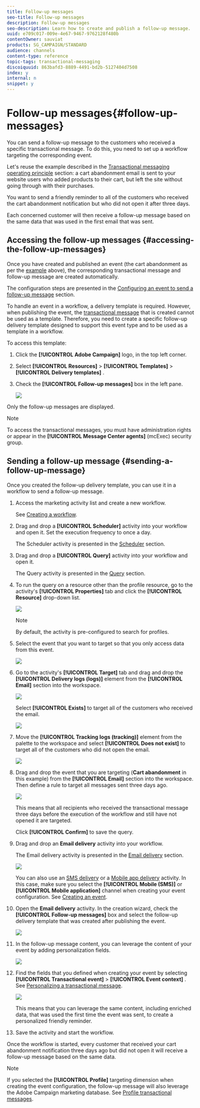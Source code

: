 ```yaml
---
title: Follow-up messages
seo-title: Follow-up messages
description: Follow-up messages
seo-description: Learn how to create and publish a follow-up message.
uuid: e709c017-009e-4e67-9467-9762128f480b
contentOwner: sauviat
products: SG_CAMPAIGN/STANDARD
audience: channels
content-type: reference
topic-tags: transactional-messaging
discoiquuid: 863bafd3-8889-4491-bd2b-5127404d7508
index: y
internal: n
snippet: y
---
```


# Follow-up messages{#follow-up-messages}

You can send a follow-up message to the customers who received a specific transactional message. To do this, you need to set up a workflow targeting the corresponding event.

Let's reuse the example described in the [Transactional messaging operating principle](../../channels/using/about-transactional-messaging.md#transactional-messaging-operating-principle) section: a cart abandonment email is sent to your website users who added products to their cart, but left the site without going through with their purchases.

You want to send a friendly reminder to all of the customers who received the cart abandonment notification but who did not open it after three days.

Each concerned customer will then receive a follow-up message based on the same data that was used in the first email that was sent.

## Accessing the follow-up messages {#accessing-the-follow-up-messages}

Once you have created and published an event (the cart abandonment as per the [example](../../channels/using/about-transactional-messaging.md#transactional-messaging-operating-principle) above), the corresponding transactional message and follow-up message are created automatically.

The configuration steps are presented in the [Configuring an event to send a follow-up message](../../administration/using/configuring-transactional-messaging.md#use-case--configuring-an-event-to-send-a-transactional-message) section.

To handle an event in a workflow, a delivery template is required. However, when publishing the event, the [transactional message](../../channels/using/event-transactional-messages.md) that is created cannot be used as a template. Therefore, you need to create a specific follow-up delivery template designed to support this event type and to be used as a template in a workflow.

To access this template:

1. Click the **[!UICONTROL Adobe Campaign]** logo, in the top left corner.
1. Select **[!UICONTROL Resources]** > **[!UICONTROL Templates]** > **[!UICONTROL Delivery templates]** .
1. Check the **[!UICONTROL Follow-up messages]** box in the left pane.

   ![](assets/message-center_follow-up-search.png)

Only the follow-up messages are displayed.

>[!NOTE]
>
>To access the transactional messages, you must have administration rights or appear in the **[!UICONTROL Message Center agents]** (mcExec) security group.

## Sending a follow-up message {#sending-a-follow-up-message}

Once you created the follow-up delivery template, you can use it in a workflow to send a follow-up message.

1. Access the marketing activity list and create a new workflow.

   See [Creating a workflow](../../automating/using/building-a-workflow.md#creating-a-workflow).

1. Drag and drop a **[!UICONTROL Scheduler]** activity into your workflow and open it. Set the execution frequency to once a day.

   The Scheduler activity is presented in the [Scheduler](../../automating/using/scheduler.md) section.

1. Drag and drop a **[!UICONTROL Query]** activity into your workflow and open it.

   The Query activity is presented in the [Query](../../automating/using/query.md) section.

1. To run the query on a resource other than the profile resource, go to the activity's **[!UICONTROL Properties]** tab and click the **[!UICONTROL Resource]** drop-down list.

   ![](assets/message-center_follow-up-query-properties.png)

   >[!NOTE]
   >
   >By default, the activity is pre-configured to search for profiles.

1. Select the event that you want to target so that you only access data from this event.

   ![](assets/message-center_follow-up-query-resource.png)

1. Go to the activity's **[!UICONTROL Target]** tab and drag and drop the **[!UICONTROL Delivery logs (logs)]** element from the **[!UICONTROL Email]** section into the workspace.

   ![](assets/message-center_follow-up-delivery-logs.png)

   Select **[!UICONTROL Exists]** to target all of the customers who received the email.

   ![](assets/message-center_follow-up-delivery-logs-exists.png)

1. Move the **[!UICONTROL Tracking logs (tracking)]** element from the palette to the workspace and select **[!UICONTROL Does not exist]** to target all of the customers who did not open the email.

   ![](assets/message-center_follow-up-delivery-and-tracking-logs.png)

1. Drag and drop the event that you are targeting (**Cart abandonment** in this example) from the **[!UICONTROL Email]** section into the workspace. Then define a rule to target all messages sent three days ago.

   ![](assets/message-center_follow-up-created.png)

   This means that all recipients who received the transactional message three days before the execution of the workflow and still have not opened it are targeted.

   Click **[!UICONTROL Confirm]** to save the query.

1. Drag and drop an **Email delivery** activity into your workflow.

   The Email delivery activity is presented in the [Email delivery](../../automating/using/email-delivery.md) section.

   ![](assets/message-center_follow-up-workflow.png)

   You can also use an [SMS delivery](../../automating/using/sms-delivery.md) or a [Mobile app delivery](../../automating/using/push-notification-delivery.md) activity. In this case, make sure you select the **[!UICONTROL Mobile (SMS)]** or **[!UICONTROL Mobile application]** channel when creating your event configuration. See [Creating an event](../../administration/using/configuring-transactional-messaging.md#creating-an-event).

1. Open the **Email delivery** activity. In the creation wizard, check the **[!UICONTROL Follow-up messages]** box and select the follow-up delivery template that was created after publishing the event.

   ![](assets/message-center_follow-up-template.png)

1. In the follow-up message content, you can leverage the content of your event by adding personalization fields.

   ![](assets/message-center_follow-up-content.png)

1. Find the fields that you defined when creating your event by selecting **[!UICONTROL Transactional event]** > **[!UICONTROL Event context]** . See [Personalizing a transactional message](../../channels/using/event-transactional-messages.md#personalizing-a-transactional-message).

   ![](assets/message-center_follow-up-personalization.png)

   This means that you can leverage the same content, including enriched data, that was used the first time the event was sent, to create a personalized friendly reminder.

1. Save the activity and start the workflow.

Once the workflow is started, every customer that received your cart abandonment notification three days ago but did not open it will receive a follow-up message based on the same data.

>[!NOTE]
>
>If you selected the **[!UICONTROL Profile]** targeting dimension when creating the event configuration, the follow-up message will also leverage the Adobe Campaign marketing database. See [Profile transactional messages](../../channels/using/profile-transactional-messages.md).

